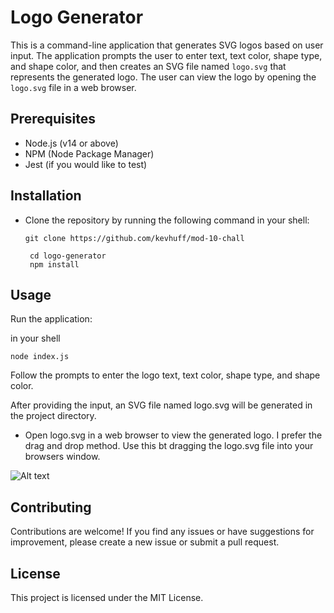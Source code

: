 # Logo Generator

This is a command-line application that generates SVG logos based on user input. The application prompts the user to enter text, text color, shape type, and shape color, and then creates an SVG file named `logo.svg` that represents the generated logo. The user can view the logo by opening the `logo.svg` file in a web browser.

## Prerequisites

- Node.js (v14 or above)
- NPM (Node Package Manager)
- Jest (if you would like to test)

## Installation

 - Clone the repository by running the following command in your shell:

   ```shell
   git clone https://github.com/kevhuff/mod-10-chall

    cd logo-generator
    npm install

## Usage

Run the application:

 in your shell

```
node index.js
```

Follow the prompts to enter the logo text, text color, shape type, and shape color.

After providing the input, an SVG file named logo.svg will be generated in the project directory.

- Open logo.svg in a web browser to view the generated logo.
I prefer the drag and drop method. Use this bt dragging the logo.svg file into your browsers window.


![Alt text](<assets/Screenshot 2023-06-12 231441.png>)
## Contributing
Contributions are welcome! If you find any issues or have suggestions for improvement, please create a new issue or submit a pull request.

## License
This project is licensed under the MIT License.
